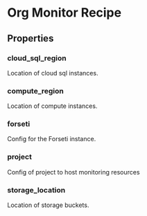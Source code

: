
# Org Monitor Recipe

## Properties

### cloud_sql_region

Location of cloud sql instances.



### compute_region

Location of compute instances.



### forseti

Config for the Forseti instance.



### project

Config of project to host monitoring resources



### storage_location

Location of storage buckets.



